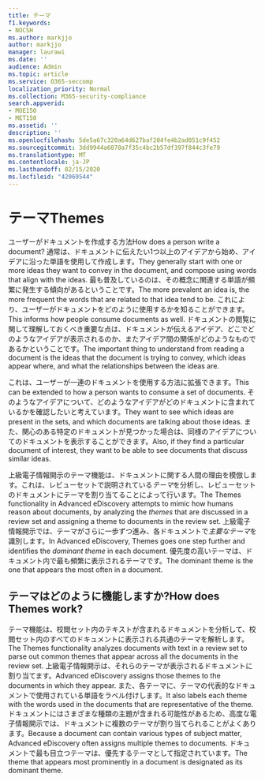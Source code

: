 ```yaml
---
title: テーマ
f1.keywords:
- NOCSH
ms.author: markjjo
author: markjjo
manager: laurawi
ms.date: ''
audience: Admin
ms.topic: article
ms.service: O365-seccomp
localization_priority: Normal
ms.collection: M365-security-compliance
search.appverid:
- MOE150
- MET150
ms.assetid: ''
description: ''
ms.openlocfilehash: 5de5a67c320a64d627baf204fe4b2ad051c9f452
ms.sourcegitcommit: 3dd9944a6070a7f35c4bc2b57df397f844c3fe79
ms.translationtype: MT
ms.contentlocale: ja-JP
ms.lasthandoff: 02/15/2020
ms.locfileid: "42069544"
---
```

# <a name="themes"></a><span data-ttu-id="35bed-102">テーマ</span><span class="sxs-lookup"><span data-stu-id="35bed-102">Themes</span></span>

<span data-ttu-id="35bed-103">ユーザーがドキュメントを作成する方法</span><span class="sxs-lookup"><span data-stu-id="35bed-103">How does a person write a document?</span></span> <span data-ttu-id="35bed-104">通常は、ドキュメントに伝えたい1つ以上のアイデアから始め、アイデアに沿った単語を使用して作成します。</span><span class="sxs-lookup"><span data-stu-id="35bed-104">They generally start with one or more ideas they want to convey in the document, and compose using words that align with the ideas.</span></span> <span data-ttu-id="35bed-105">最も普及しているのは、その概念に関連する単語が頻繁に発生する傾向があるということです。</span><span class="sxs-lookup"><span data-stu-id="35bed-105">The more prevalent an idea is, the more frequent the words that are related to that idea tend to be.</span></span> <span data-ttu-id="35bed-106">これにより、ユーザーがドキュメントをどのように使用するかを知ることができます。</span><span class="sxs-lookup"><span data-stu-id="35bed-106">This informs how people consume documents as well.</span></span> <span data-ttu-id="35bed-107">ドキュメントの閲覧に関して理解しておくべき重要な点は、ドキュメントが伝えるアイデア、どこでどのようなアイデアが表示されるのか、またアイデア間の関係がどのようなものであるかということです。</span><span class="sxs-lookup"><span data-stu-id="35bed-107">The important thing to understand from reading a document is the ideas that the document is trying to convey, which ideas appear where, and what the relationships between the ideas are.</span></span>

<span data-ttu-id="35bed-108">これは、ユーザーが一連のドキュメントを使用する方法に拡張できます。</span><span class="sxs-lookup"><span data-stu-id="35bed-108">This can be extended to how a person wants to consume a set of documents.</span></span> <span data-ttu-id="35bed-109">そのようなアイデアについて、どのようなアイデアがどのドキュメントに含まれているかを確認したいと考えています。</span><span class="sxs-lookup"><span data-stu-id="35bed-109">They want to see which ideas are present in the sets, and which documents are talking about those ideas.</span></span> <span data-ttu-id="35bed-110">また、関心のある特定のドキュメントが見つかった場合は、同様のアイデアについてのドキュメントを表示することができます。</span><span class="sxs-lookup"><span data-stu-id="35bed-110">Also, if they find a particular document of interest, they want to be able to see documents that discuss similar ideas.</span></span>

<span data-ttu-id="35bed-111">上級電子情報開示のテーマ機能は、ドキュメントに関する人間の理由を模倣します。これは、レビューセットで説明されている*テーマ*を分析し、レビューセットのドキュメントにテーマを割り当てることによって行います。</span><span class="sxs-lookup"><span data-stu-id="35bed-111">The Themes functionality in Advanced eDiscovery attempts to mimic how humans reason about documents, by analyzing the *themes* that are discussed in a review set and assigning a theme to documents in the review set.</span></span> <span data-ttu-id="35bed-112">上級電子情報開示では、テーマがさらに一歩ずつ進み、各ドキュメントで*主要なテーマ*を識別します。</span><span class="sxs-lookup"><span data-stu-id="35bed-112">In Advanced eDiscovery, Themes goes one step further and identifies the *dominant theme* in each document.</span></span> <span data-ttu-id="35bed-113">優先度の高いテーマは、ドキュメント内で最も頻繁に表示されるテーマです。</span><span class="sxs-lookup"><span data-stu-id="35bed-113">The dominant theme is the one that appears the most often in a document.</span></span>

## <a name="how-does-themes-work"></a><span data-ttu-id="35bed-114">テーマはどのように機能しますか?</span><span class="sxs-lookup"><span data-stu-id="35bed-114">How does Themes work?</span></span>

<span data-ttu-id="35bed-115">テーマ機能は、校閲セット内のテキストが含まれるドキュメントを分析して、校閲セット内のすべてのドキュメントに表示される共通のテーマを解析します。</span><span class="sxs-lookup"><span data-stu-id="35bed-115">The Themes functionality analyzes documents with text in a review set to parse out common themes that appear across all the documents in the review set.</span></span> <span data-ttu-id="35bed-116">上級電子情報開示は、それらのテーマが表示されるドキュメントに割り当てます。</span><span class="sxs-lookup"><span data-stu-id="35bed-116">Advanced eDiscovery assigns those themes to the documents in which they appear.</span></span> <span data-ttu-id="35bed-117">また、各テーマに、テーマの代表的なドキュメントで使用されている単語をラベル付けします。</span><span class="sxs-lookup"><span data-stu-id="35bed-117">It also labels each theme with the words used in the documents that are representative of the theme.</span></span> <span data-ttu-id="35bed-118">ドキュメントにはさまざまな種類の主題が含まれる可能性があるため、高度な電子情報開示では、ドキュメントに複数のテーマが割り当てられることがよくあります。</span><span class="sxs-lookup"><span data-stu-id="35bed-118">Because a document can contain various types of subject matter, Advanced eDiscovery often assigns multiple themes to documents.</span></span> <span data-ttu-id="35bed-119">ドキュメントで最も目立つテーマは、優先するテーマとして指定されています。</span><span class="sxs-lookup"><span data-stu-id="35bed-119">The theme that appears most prominently in a document is designated as its dominant theme.</span></span>
